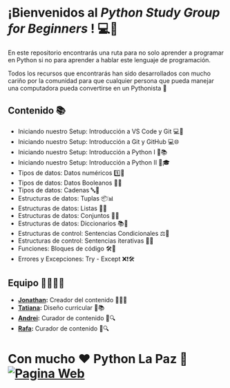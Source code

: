 # ¡Bienvenidos al *_Python Study Group for Beginners_* ! 💻🚀

En este repositorio encontrarás una ruta para no solo aprender a programar en Python si no para aprender a hablar este lenguaje de programación.

Todos los recursos que encontrarás han sido desarrollados con mucho cariño por la comunidad para que cualquier persona que pueda manejar una computadora pueda convertirse en un Pythonista 🐍

## Contenido 📚

* Iniciando nuestro Setup: Introducción a VS Code y Git 💻🔧
* Iniciando nuestro Setup: Introducción a Git y GitHub 💻🌐
* Iniciando nuestro Setup: Introducción a Python I 🐍📚
* Iniciando nuestro Setup: Introducción a Python II 🐍🎓
* Tipos de datos: Datos numéricos 1️⃣🔢
* Tipos de datos: Datos Booleanos 🧮🔵
* Tipos de datos: Cadenas 🔤💬
* Estructuras de datos: Tuplas 📦📊
* Estructuras de datos: Listas 📜📝
* Estructuras de datos: Conjuntos 🔄🧩
* Estructuras de datos: Diccionarios 📚📖
* Estructuras de control: Sentencias Condicionales ⚖️🔄
* Estructuras de control: Sentencias iterativas 🔁🔄
* Funciones: Bloques de código 🛠️🧱
* Errores y Excepciones: Try - Except ❌❗🛠️

## Equipo 👩‍💻👨‍💻

* **[Jonathan](https://github.com/jevillanueva):** Creador del contenido 📝👨‍💻
* **[Tatiana](https://github.com/taicoding):** Diseño curricular 🎨📚
* **[Andrei](https://www.linkedin.com/in/alberto-andrei-soria-gomez-b32ba9264/):** Curador de contenido 📌🔍
* **[Rafa](https://www.linkedin.com/in/andres-rafael-tito-04a240178/):** Curador de contenido 📌🔍
  
# Con mucho ❤️ Python La Paz 🐍 [![Pagina Web](https://img.shields.io/badge/Web-Python%20La%20Paz-blue.svg)](https://pylapaz.org/)
